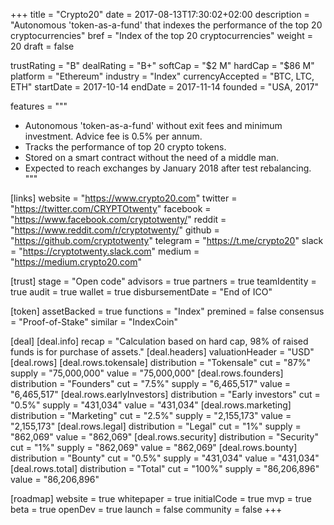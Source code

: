 +++
title = "Crypto20"
date = 2017-08-13T17:30:02+02:00
description = "Autonomous 'token-as-a-fund' that indexes the performance of the top 20 cryptocurrencies"
bref = "Index of the top 20 cryptocurrencies"
weight = 20
draft = false

trustRating = "B"
dealRating = "B+"
softCap = "$2 M"
hardCap = "$86 M"
platform = "Ethereum"
industry = "Index"
currencyAccepted = "BTC, LTC, ETH"
startDate = 2017-10-14
endDate = 2017-11-14
founded = "USA, 2017"

features = """
- Autonomous 'token-as-a-fund' without exit fees and minimum investment. Advice fee is 0.5% per annum.
- Tracks the performance of top 20 crypto tokens.
- Stored on a smart contract without the need of a middle man.
- Expected to reach exchanges by January 2018 after test rebalancing.
"""

[links]
  website = "https://www.crypto20.com"
  twitter = "https://twitter.com/CRYPTOtwenty"
  facebook = "https://www.facebook.com/cryptotwenty/"
  reddit = "https://www.reddit.com/r/cryptotwenty/"
  github = "https://github.com/cryptotwenty"
  telegram = "https://t.me/crypto20"
  slack = "https://cryptotwenty.slack.com"
  medium = "https://medium.crypto20.com"

[trust]
  stage = "Open code"
  advisors = true
  partners = true
  teamIdentity = true
  audit = true
  wallet = true
  disbursementDate = "End of ICO"

[token]
  assetBacked = true
  functions = "Index"
  premined = false
  consensus = "Proof-of-Stake"
  similar = "IndexCoin"

[deal]
  [deal.info]
    recap = "Calculation based on hard cap, 98% of raised funds is for purchase of assets."
  [deal.headers]
    valuationHeader = "USD"
  [deal.rows]
    [deal.rows.tokensale]
      distribution = "Tokensale"
      cut = "87%"
      supply = "75,000,000"
      value = "75,000,000"
    [deal.rows.founders]
      distribution = "Founders"
      cut = "7.5%"
      supply = "6,465,517"
      value = "6,465,517"
    [deal.rows.earlyInvestors]
      distribution = "Early investors"
      cut = "0.5%"
      supply = "431,034"
      value = "431,034"
    [deal.rows.marketing]
      distribution = "Marketing"
      cut = "2.5%"
      supply = "2,155,173"
      value = "2,155,173"
    [deal.rows.legal]
      distribution = "Legal"
      cut = "1%"
      supply = "862,069"
      value = "862,069"
    [deal.rows.security]
      distribution = "Security"
      cut = "1%"
      supply = "862,069"
      value = "862,069"
    [deal.rows.bounty]
      distribution = "Bounty"
      cut = "0.5%"
      supply = "431,034"
      value = "431,034"
    [deal.rows.total]
      distribution = "Total"
      cut = "100%"
      supply = "86,206,896"
      value = "86,206,896"

[roadmap]
  website = true
  whitepaper = true
  initialCode = true
  mvp = true
  beta = true
  openDev = true
  launch = false
  community = false
+++
